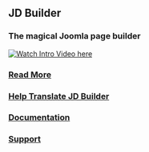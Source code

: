 ## JD Builder
### The magical Joomla page builder
[![Watch Intro Video here](https://www.joomdev.com/images/githubassets/builder-play.jpg)](https://www.youtube.com/watch?v=5xwaA-fphvc)
### [Read More](https://www.joomdev.com/jd-builder)
### [Help Translate JD Builder](https://github.com/joomdev/JD-Builder/wiki/Translations)
### [Documentation](https://docs.joomdev.com/category/jd-builder/)
### [Support](https://www.joomdev.com/forum/jd-builder)